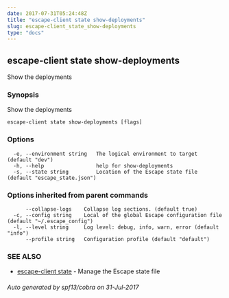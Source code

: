 ```yaml
---
date: 2017-07-31T05:24:48Z
title: "escape-client state show-deployments"
slug: escape-client_state_show-deployments
type: "docs"
---
```

## escape-client state show-deployments

Show the deployments

### Synopsis


Show the deployments

```
escape-client state show-deployments [flags]
```

### Options

```
  -e, --environment string   The logical environment to target (default "dev")
  -h, --help                 help for show-deployments
  -s, --state string         Location of the Escape state file (default "escape_state.json")
```

### Options inherited from parent commands

```
      --collapse-logs    Collapse log sections. (default true)
  -c, --config string    Local of the global Escape configuration file (default "~/.escape_config")
  -l, --level string     Log level: debug, info, warn, error (default "info")
      --profile string   Configuration profile (default "default")
```

### SEE ALSO
* [escape-client state](../escape-client_state/)	 - Manage the Escape state file

###### Auto generated by spf13/cobra on 31-Jul-2017
